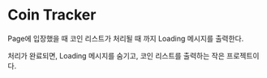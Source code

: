 # Coin Tracker
Page에 입장했을 때 코인 리스트가 처리될 때 까지 Loading 메시지를 출력한다.  

처리가 완료되면, Loading 메시지를 숨기고, 코인 리스트를 출력하는 작은 프로젝트이다.   


